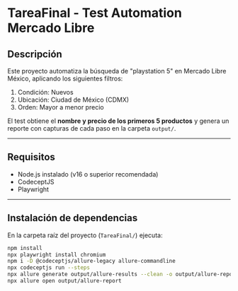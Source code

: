 # TareaFinal - Test Automation Mercado Libre

## Descripción
Este proyecto automatiza la búsqueda de "playstation 5" en Mercado Libre México, aplicando los siguientes filtros:

1. Condición: Nuevos
2. Ubicación: Ciudad de México (CDMX)
3. Orden: Mayor a menor precio

El test obtiene el **nombre y precio de los primeros 5 productos** y genera un reporte con capturas de cada paso en la carpeta `output/`.

---

## Requisitos
- Node.js instalado (v16 o superior recomendada)
- CodeceptJS
- Playwright

---

## Instalación de dependencias
En la carpeta raíz del proyecto (`TareaFinal/`) ejecuta:

```bash
npm install
npx playwright install chromium
npm i -D @codeceptjs/allure-legacy allure-commandline
npx codeceptjs run --steps
npx allure generate output/allure-results --clean -o output/allure-report
npx allure open output/allure-report